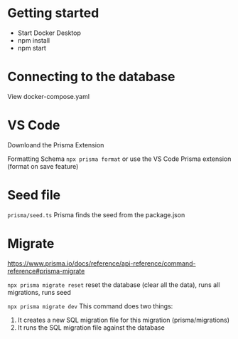 # Getting started
- Start Docker Desktop
- npm install
- npm start

# Connecting to the database
View docker-compose.yaml

# VS Code
Downloand the Prisma Extension

Formatting Schema `npx prisma format` or use the VS Code Prisma extension (format on save feature)

# Seed file
`prisma/seed.ts` Prisma finds the seed from the package.json


# Migrate
https://www.prisma.io/docs/reference/api-reference/command-reference#prisma-migrate

`npx prisma migrate reset` reset the database (clear all the data), runs all migrations, runs seed 

`npx prisma migrate dev`
This command does two things:
1. It creates a new SQL migration file for this migration (prisma/migrations)
2. It runs the SQL migration file against the database
